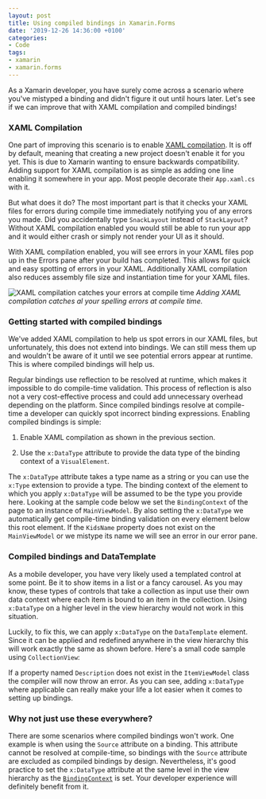 ```yaml
---
layout: post
title: Using compiled bindings in Xamarin.Forms
date: '2019-12-26 14:36:00 +0100'
categories:
- Code
tags:
- xamarin
- xamarin.forms
---
```





As a Xamarin developer, you have surely come across a scenario where you've mistyped a binding and didn't figure it out until hours later. Let's see if we can improve that with XAML compilation and compiled bindings!




 







### XAML Compilation




One part of improving this scenario is to enable [XAML compilation](https://docs.microsoft.com/en-us/xamarin/xamarin-forms/xaml/xamlc). It is off by default, meaning that creating a new project doesn't enable it for you yet. This is due to Xamarin wanting to ensure backwards compatibility. Adding support for XAML compilation is as simple as adding one line enabling it somewhere in your app. Most people decorate their `App.xaml.cs` with it.

<script src="https://gist.github.com/sthewissen/e7dccb89546099662ca33d8b8a598590.js"></script>


But what does it do? The most important part is that it checks your XAML files for errors during compile time immediately notifying you of any errors you made. Did you accidentally type `SnackLayout` instead of `StackLayout`? Without XAML compilation enabled you would still be able to run your app and it would either crash or simply not render your UI as it should. 





With XAML compilation enabled, you will see errors in your XAML files pop up in the Errors pane after your build has completed. This allows for quick and easy spotting of errors in your XAML. Additionally XAML compilation also reduces assembly file size and instantiation time for your XAML files.






![XAML compilation catches your errors at compile time](/images/posts/image-19-1024x176.png)
*Adding XAML compilation catches al your spelling errors at compile time.*



### Getting started with compiled bindings




We've added XAML compilation to help us spot errors in our XAML files, but unfortunately, this does not extend into bindings. We can still mess them up and wouldn't be aware of it until we see potential errors appear at runtime. This is where compiled bindings will help us.





Regular bindings use reflection to be resolved at runtime, which makes it impossible to do compile-time validation. This process of reflection is also not a very cost-effective process and could add unnecessary overhead depending on the platform. Since compiled bindings resolve at compile-time a developer can quickly spot incorrect binding expressions. Enabling compiled bindings is simple:








1.  Enable XAML compilation as shown in the previous section.

2.  Use the `x:DataType` attribute to provide the data type of the binding context of a `VisualElement`.



The `x:DataType` attribute takes a type name as a string or you can use the `x:Type` extension to provide a type. The binding context of the element to which you apply `x:DataType` will be assumed to be the type you provide here. Looking at the sample code below we set the `BindingContext` of the page to an instance of `MainViewModel`. By also setting the `x:DataType` we automatically get compile-time binding validation on every element below this root element. If the `KidsName` property does not exist on the `MainViewModel` or we mistype its name we will see an error in our error pane.

<script src="https://gist.github.com/sthewissen/2dbbef80ba04d0003a5d54891f7675f7.js"></script>


### Compiled bindings and DataTemplate




As a mobile developer, you have very likely used a templated control at some point. Be it to show items in a list or a fancy carousel. As you may know, these types of controls that take a collection as input use their own data context where each item is bound to an item in the collection. Using `x:DataType` on a higher level in the view hierarchy would not work in this situation.





Luckily, to fix this, we can apply `x:DataType` on the `DataTemplate` element. Since it can be applied and redefined anywhere in the view hierarchy this will work exactly the same as shown before. Here's a small code sample using `CollectionView`:

<script src="https://gist.github.com/sthewissen/ba8c1c5e7599e28bcbca53e4511374e3.js"></script>


If a property named `Description` does not exist in the `ItemViewModel` class the compiler will now throw an error. As you can see, adding `x:DataType` where applicable can really make your life a lot easier when it comes to setting up bindings.




### Why not just use these everywhere?




There are some scenarios where compiled bindings won't work. One example is when using the `Source` attribute on a binding. This attribute cannot be resolved at compile-time, so bindings with the `Source` attribute are excluded as compiled bindings by design. Nevertheless, it's good practice to set the `x:DataType` attribute at the same level in the view hierarchy as the [`BindingContext`](https://docs.microsoft.com/en-us/dotnet/api/xamarin.forms.bindableobject.bindingcontext#Xamarin_Forms_BindableObject_BindingContext) is set. Your developer experience will definitely benefit from it.


